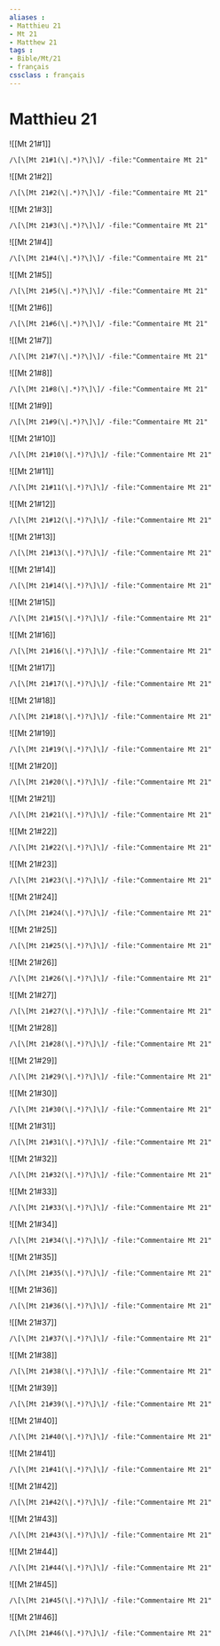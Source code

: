 ```yaml
---
aliases : 
- Matthieu 21
- Mt 21
- Matthew 21
tags : 
- Bible/Mt/21
- français
cssclass : français
---
```


# Matthieu 21

![[Mt 21#1]]

```query
/\[\[Mt 21#1(\|.*)?\]\]/ -file:"Commentaire Mt 21"
```

![[Mt 21#2]]

```query
/\[\[Mt 21#2(\|.*)?\]\]/ -file:"Commentaire Mt 21"
```

![[Mt 21#3]]

```query
/\[\[Mt 21#3(\|.*)?\]\]/ -file:"Commentaire Mt 21"
```

![[Mt 21#4]]

```query
/\[\[Mt 21#4(\|.*)?\]\]/ -file:"Commentaire Mt 21"
```

![[Mt 21#5]]

```query
/\[\[Mt 21#5(\|.*)?\]\]/ -file:"Commentaire Mt 21"
```

![[Mt 21#6]]

```query
/\[\[Mt 21#6(\|.*)?\]\]/ -file:"Commentaire Mt 21"
```

![[Mt 21#7]]

```query
/\[\[Mt 21#7(\|.*)?\]\]/ -file:"Commentaire Mt 21"
```

![[Mt 21#8]]

```query
/\[\[Mt 21#8(\|.*)?\]\]/ -file:"Commentaire Mt 21"
```

![[Mt 21#9]]

```query
/\[\[Mt 21#9(\|.*)?\]\]/ -file:"Commentaire Mt 21"
```

![[Mt 21#10]]

```query
/\[\[Mt 21#10(\|.*)?\]\]/ -file:"Commentaire Mt 21"
```

![[Mt 21#11]]

```query
/\[\[Mt 21#11(\|.*)?\]\]/ -file:"Commentaire Mt 21"
```

![[Mt 21#12]]

```query
/\[\[Mt 21#12(\|.*)?\]\]/ -file:"Commentaire Mt 21"
```

![[Mt 21#13]]

```query
/\[\[Mt 21#13(\|.*)?\]\]/ -file:"Commentaire Mt 21"
```

![[Mt 21#14]]

```query
/\[\[Mt 21#14(\|.*)?\]\]/ -file:"Commentaire Mt 21"
```

![[Mt 21#15]]

```query
/\[\[Mt 21#15(\|.*)?\]\]/ -file:"Commentaire Mt 21"
```

![[Mt 21#16]]

```query
/\[\[Mt 21#16(\|.*)?\]\]/ -file:"Commentaire Mt 21"
```

![[Mt 21#17]]

```query
/\[\[Mt 21#17(\|.*)?\]\]/ -file:"Commentaire Mt 21"
```

![[Mt 21#18]]

```query
/\[\[Mt 21#18(\|.*)?\]\]/ -file:"Commentaire Mt 21"
```

![[Mt 21#19]]

```query
/\[\[Mt 21#19(\|.*)?\]\]/ -file:"Commentaire Mt 21"
```

![[Mt 21#20]]

```query
/\[\[Mt 21#20(\|.*)?\]\]/ -file:"Commentaire Mt 21"
```

![[Mt 21#21]]

```query
/\[\[Mt 21#21(\|.*)?\]\]/ -file:"Commentaire Mt 21"
```

![[Mt 21#22]]

```query
/\[\[Mt 21#22(\|.*)?\]\]/ -file:"Commentaire Mt 21"
```

![[Mt 21#23]]

```query
/\[\[Mt 21#23(\|.*)?\]\]/ -file:"Commentaire Mt 21"
```

![[Mt 21#24]]

```query
/\[\[Mt 21#24(\|.*)?\]\]/ -file:"Commentaire Mt 21"
```

![[Mt 21#25]]

```query
/\[\[Mt 21#25(\|.*)?\]\]/ -file:"Commentaire Mt 21"
```

![[Mt 21#26]]

```query
/\[\[Mt 21#26(\|.*)?\]\]/ -file:"Commentaire Mt 21"
```

![[Mt 21#27]]

```query
/\[\[Mt 21#27(\|.*)?\]\]/ -file:"Commentaire Mt 21"
```

![[Mt 21#28]]

```query
/\[\[Mt 21#28(\|.*)?\]\]/ -file:"Commentaire Mt 21"
```

![[Mt 21#29]]

```query
/\[\[Mt 21#29(\|.*)?\]\]/ -file:"Commentaire Mt 21"
```

![[Mt 21#30]]

```query
/\[\[Mt 21#30(\|.*)?\]\]/ -file:"Commentaire Mt 21"
```

![[Mt 21#31]]

```query
/\[\[Mt 21#31(\|.*)?\]\]/ -file:"Commentaire Mt 21"
```

![[Mt 21#32]]

```query
/\[\[Mt 21#32(\|.*)?\]\]/ -file:"Commentaire Mt 21"
```

![[Mt 21#33]]

```query
/\[\[Mt 21#33(\|.*)?\]\]/ -file:"Commentaire Mt 21"
```

![[Mt 21#34]]

```query
/\[\[Mt 21#34(\|.*)?\]\]/ -file:"Commentaire Mt 21"
```

![[Mt 21#35]]

```query
/\[\[Mt 21#35(\|.*)?\]\]/ -file:"Commentaire Mt 21"
```

![[Mt 21#36]]

```query
/\[\[Mt 21#36(\|.*)?\]\]/ -file:"Commentaire Mt 21"
```

![[Mt 21#37]]

```query
/\[\[Mt 21#37(\|.*)?\]\]/ -file:"Commentaire Mt 21"
```

![[Mt 21#38]]

```query
/\[\[Mt 21#38(\|.*)?\]\]/ -file:"Commentaire Mt 21"
```

![[Mt 21#39]]

```query
/\[\[Mt 21#39(\|.*)?\]\]/ -file:"Commentaire Mt 21"
```

![[Mt 21#40]]

```query
/\[\[Mt 21#40(\|.*)?\]\]/ -file:"Commentaire Mt 21"
```

![[Mt 21#41]]

```query
/\[\[Mt 21#41(\|.*)?\]\]/ -file:"Commentaire Mt 21"
```

![[Mt 21#42]]

```query
/\[\[Mt 21#42(\|.*)?\]\]/ -file:"Commentaire Mt 21"
```

![[Mt 21#43]]

```query
/\[\[Mt 21#43(\|.*)?\]\]/ -file:"Commentaire Mt 21"
```

![[Mt 21#44]]

```query
/\[\[Mt 21#44(\|.*)?\]\]/ -file:"Commentaire Mt 21"
```

![[Mt 21#45]]

```query
/\[\[Mt 21#45(\|.*)?\]\]/ -file:"Commentaire Mt 21"
```

![[Mt 21#46]]

```query
/\[\[Mt 21#46(\|.*)?\]\]/ -file:"Commentaire Mt 21"
```

